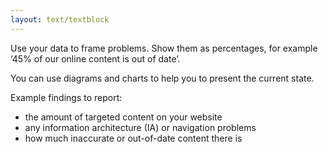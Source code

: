 ```yaml
---
layout: text/textblock
---
```

Use your data to frame problems. Show them as percentages, for example ‘45% of our online content is out of date’.

You can use diagrams and charts to help you to present the current state.

Example findings to report:
  * the amount of targeted content on your website
  * any information architecture (IA) or navigation problems
  * how much inaccurate or out-of-date content there is


